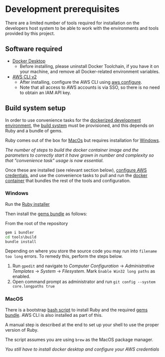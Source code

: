 # Development prerequisites

There are a limited number of tools required for installation on the developers host system to be able to work with the environments and tools provided by this project.

## Software required

* [Docker Desktop](https://www.docker.com/products/docker-desktop)
  * Before installing, please uninstall Docker Toolchain, if you have it on your machine, and remove all Docker-related environment variables.
* [AWS CLI v2](https://docs.aws.amazon.com/cli/latest/userguide/install-cliv2.html)
  * After installing, configure the AWS CLI using [aws configure](https://docs.aws.amazon.com/cli/latest/userguide/cli-configure-quickstart.html).
  * Note that all access to AWS accounts is via SSO,
    so there is no need to obtain an IAM API key.

## Build system setup

In order to use convenience tasks for the [dockerized development environment](README.md), the [build system](../../../doc/BUILDSYSTEM.md) must be provisioned, and this depends on Ruby and a bundle of gems.

Ruby comes out of the box for [MacOs](#macos) but requires installation for [Windows](#windows).

_The number of steps to build the docker container image and the parameters to correctly start it have grown in number and complexity so that "convenience task" usage is now essential_.

Once these are installed (see relevant section below), [configure AWS credentials](https://docs.aws.amazon.com/cli/latest/userguide/cli-configure-quickstart.html), and use the convenience tasks to pull and run the [docker container](README.md) that bundles the rest of the tools and configuration.

### Windows

Run the [Ruby installer](https://github.com/oneclick/rubyinstaller2/releases/download/RubyInstaller-2.6.6-1/rubyinstaller-devkit-2.6.6-1-x64.exe) 

Then install the [gems bundle](../../build/Gemfile) as follows:

From the root of the repository

```cmd
gem i bundler
cd tools\build
bundle install
```

Depending on where you store the source code you may run into `filename too long` errors.  To remedy this, perform the steps below.
1. Run `gpedit` and navigate to *Computer Configuration* -> *Administrative Templates* -> *System* -> *Filesystem*. Mark `Enable Win32 long paths` as enabled.
2. Open command prompt as administrator and run `git config --system core.longpaths true`

### MacOS

There is a bootstrap [bash script](../bootstrap/macos.sh) to install Ruby and the required [gems bundle](../../build/Gemfile).  AWS CLI is also installed as part of this. 

A manual step is described at the end to set up your shell to use the proper version of Ruby.

The script assumes you are using ```brew``` as the MacOS package manager.

_You still have to install docker desktop and configure your AWS credentials_
